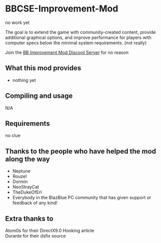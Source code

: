 # BBCSE-Improvement-Mod
no work yet

The goal is to extend the game with community-created content, provide additional graphical options, and improve performance for players with computer specs below the minimal system requirements. (not really)

Join the [BB Improvement Mod Discord Server](https://discord.gg/j2mCX9s) for no reason

## What this mod provides
- nothing yet


## Compiling and usage
N/A

## Requirements
no clue

## Thanks to the people who have helped the mod along the way
* Neptune
* Rouzel
* Dormin
* NeoStrayCat
* TheDukeOfErl
* Everybody in the BlazBlue PC community that has given support or feedback of any kind!

## Extra thanks to
Atom0s for their DirectX9.0 Hooking article<br>
Durante for their dsfix source
